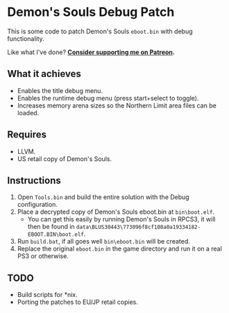 # Demon's Souls Debug Patch

This is some code to patch Demon's Souls `eboot.bin` with debug functionality.

Like what I've done? **[Consider supporting me on Patreon](http://patreon.com/gibbed).**

## What it achieves
* Enables the title debug menu.
* Enables the runtime debug menu (press start+select to toggle).
* Increases memory arena sizes so the Northern Limit area files can be loaded.

## Requires
* LLVM.
* US retail copy of Demon's Souls.

## Instructions
1. Open `Tools.bin` and build the entire solution with the Debug configuration.
1. Place a decrypted copy of Demon's Souls eboot.bin at `bin\boot.elf`.
    * You can get this easily by running Demon's Souls in RPCS3, it will then be found in `data\BLUS30443\773096f8cf108a0a19334182-EBOOT.BIN\boot.elf`.
1. Run `build.bat`, if all goes well `bin\eboot.bin` will be created.
1. Replace the original `eboot.bin` in the game directory and run it on a real PS3 or otherwise.

## TODO
* Build scripts for *nix.
* Porting the patches to EU/JP retail copies.

